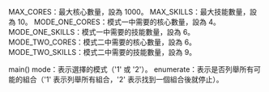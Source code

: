 MAX_CORES：最大核心數量，設為 1000。
MAX_SKILLS：最大技能數量，設為 10。
MODE_ONE_CORES：模式一中需要的核心數量，設為 4。
MODE_ONE_SKILLS：模式一中需要的技能數量，設為 6。
MODE_TWO_CORES：模式二中需要的核心數量，設為 6。
MODE_TWO_SKILLS：模式二中需要的技能數量，設為 9。

main()
mode：表示選擇的模式（'1' 或 '2'）。
enumerate：表示是否列舉所有可能的組合（'1' 表示列舉所有組合，'2' 表示找到一個組合後就停止）。
